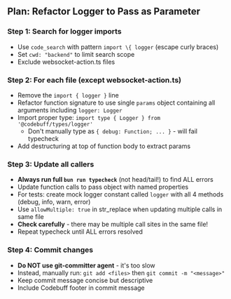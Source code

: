 ## Plan: Refactor Logger to Pass as Parameter

### Step 1: Search for logger imports

- Use `code_search` with pattern `import \{ logger` (escape curly braces)
- Set `cwd: "backend"` to limit search scope
- Exclude websocket-action.ts files

### Step 2: For each file (except websocket-action.ts)

- Remove the `import { logger }` line
- Refactor function signature to use single `params` object containing all arguments including `logger: Logger`
- Import proper type: `import type { Logger } from '@codebuff/types/logger'`
  - Don't manually type as `{ debug: Function; ... }` - will fail typecheck
- Add destructuring at top of function body to extract params

### Step 3: Update all callers

- **Always run full `bun run typecheck`** (not head/tail!) to find ALL errors
- Update function calls to pass object with named properties
- For tests: create mock logger constant called `logger` with all 4 methods (debug, info, warn, error)
- Use `allowMultiple: true` in str_replace when updating multiple calls in same file
- **Check carefully** - there may be multiple call sites in the same file!
- Repeat typecheck until ALL errors resolved

### Step 4: Commit changes

- **Do NOT use git-committer agent** - it's too slow
- Instead, manually run: `git add <files>` then `git commit -m "<message>"`
- Keep commit message concise but descriptive
- Include Codebuff footer in commit message
